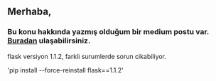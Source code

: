 ## Merhaba,
### Bu konu hakkında yazmış olduğum bir medium postu var. [Buradan](https://bilallozdemir.medium.com/dash-ile-etkile%C5%9Fimli-dashboard-olu%C5%9Fturma-abe91ca0e8cd) ulaşabilirsiniz.
flask versiyon 1.1.2, farkli surumlerde sorun cikabiliyor.

'pip install --force-reinstall flask==1.1.2'
